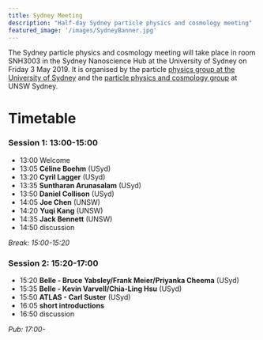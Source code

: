 ```yaml
---
title: Sydney Meeting
description: "Half-day Sydney particle physics and cosmology meeting"
featured_image: '/images/SydneyBanner.jpg'
---
```

The Sydney particle physics and cosmology meeting will take place in room SNH3003 in the Sydney Nanoscience Hub at the University of Sydney on Friday 3 May 2019.
It is organised by the particle [physics group at the University of Sydney](http://www.physics.usyd.edu.au/hienergy/index.php/Main_Page) and the [particle physics and cosmology group](https://www.physics.unsw.edu.au/research/theoretical-physics/theoretical-physics) at UNSW Sydney. 

# Timetable

### Session 1: 13:00-15:00
* 13:00 Welcome
* 13:05 **Céline Boehm** (USyd)
* 13:20 **Cyril Lagger** (USyd) 
* 13:35 **Suntharan Arunasalam** (USyd) 
* 13:50 **Daniel Collison** (USyd)
* 14:05 **Joe Chen** (UNSW)
* 14:20 **Yuqi Kang** (UNSW)
* 14:35 **Jack Bennett** (UNSW)
* 14:50 discussion

*Break: 15:00-15:20*

### Session 2: 15:20-17:00
* 15:20 **Belle - Bruce Yabsley/Frank Meier/Priyanka Cheema** (USyd) 
* 15:35 **Belle - Kevin Varvell/Chia-Ling Hsu** (USyd)
* 15:50 **ATLAS - Carl Suster** (USyd)
* 16:05 **short introductions**  
* 16:50 discussion

*Pub: 17:00-*
